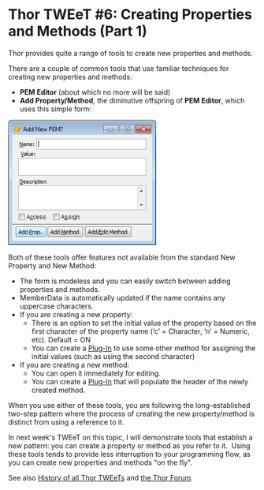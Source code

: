 ﻿Thor TWEeT #6: Creating Properties and Methods (Part 1)
===

Thor provides quite a range of tools to create new properties and methods. 

There are a couple of common tools that use familiar techniques for creating new properties and methods: 

*   **PEM Editor** (about which no more will be said)
*   **Add Property/Method**, the diminutive offspring of **PEM Editor**, which uses this simple form:

![](Images/Tweet6a.png)

Both of these tools offer features not available from the standard New Property and New Method:

*   The form is modeless and you can easily switch between adding properties and methods.
*   MemberData is automatically updated if the name contains any uppercase characters.
*   If you are creating a new property:
    *   There is an option to set the initial value of the property based on the first character of the property name (‘c’ = Character, ‘n’ = Numeric, etc). Default = ON
    *   You can create a [Plug-In](Thor_add_plugins.md) to use some other method for assigning the initial values (such as using the second character)
*   If you are creating a new method:
    *   You can open it immediately for editing.
    *   You can create a [Plug-In](Thor_add_plugins.md) that will populate the header of the newly created method.

When you use either of these tools, you are following the long-established two-step pattern where the process of creating the new property/method is distinct from using a reference to it.

In next week's TWEeT on this topic, I will demonstrate tools that establish a new pattern: you can create a property or method as you refer to it.  Using these tools tends to provide less interruption to your programming flow, as you can create new properties and methods "on the fly".

See also [History of all Thor TWEeTs](TWEeTs.md) and [the Thor Forum](https://groups.google.com/forum/?fromgroups#!forum/FoxProThor).
